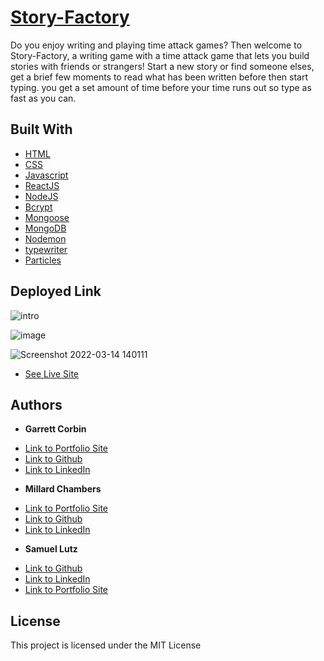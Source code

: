 # [Story-Factory](https://quiet-sierra-37143.herokuapp.com/)

Do you enjoy writing and playing time attack games? Then welcome to Story-Factory, a writing game with a time attack game that lets you build stories with friends or strangers! Start a new story or find someone elses, get a brief few moments to read what has been written before then start typing. you get a set amount of time before your time runs out so type as fast as you can.


## Built With

* [HTML](https://developer.mozilla.org/en-US/docs/Web/HTML)
* [CSS](https://developer.mozilla.org/en-US/docs/Web/CSS)
* [Javascript](https://developer.mozilla.org/en-US/docs/Web/JavaScript)
* [ReactJS](https://reactjs.org/)
* [NodeJS](https://nodejs.org/en/)
* [Bcrypt](https://nodejs.org/en/)
* [Mongoose](https://mongoosejs.com/docs/)
* [MongoDB](https://www.mongodb.com/)
* [Nodemon](https://nodemon.io/)
* [typewriter](https://www.npmjs.com/package/typewriter-effect?activeTab=readme)
* [Particles](https://www.npmjs.com/package/react-particles-js)

## Deployed Link

![intro](https://user-images.githubusercontent.com/91674571/158633855-f4032634-7d44-42e7-b046-6936989d7d72.gif)

![image](https://user-images.githubusercontent.com/91674571/158634336-69d4dd07-3eac-4445-b098-067f828f0c4c.png)

![Screenshot 2022-03-14 140111](https://user-images.githubusercontent.com/91674571/158632928-e56501c7-7459-45c3-ac67-00d70a111594.png)

* [See Live Site](https://quiet-sierra-37143.herokuapp.com/)

## Authors

* **Garrett Corbin** 
- [Link to Portfolio Site](https://antieatingactivist.github.io/Portfolio-V3.0/)
- [Link to Github](https://github.com/antieatingactivist)
- [Link to LinkedIn](https://www.linkedin.com/in/garrett-corbin-7a7777227/)

* **Millard Chambers** 
- [Link to Portfolio Site](https://mchambersiv.github.io/portfolio-v4-react/)
- [Link to Github](https://github.com/MChambersIV)
- [Link to LinkedIn](www.linkedin.com/in/millard-chambers-985448228)

* **Samuel Lutz** 
- [Link to Github](https://github.com/samuellutz)
- [Link to LinkedIn](https://www.linkedin.com/in/samuel-lutz-77138020b/)
- [Link to Portfolio Site](https://samuellutz.github.io/Portfolio-new/)


## License

This project is licensed under the MIT License 
